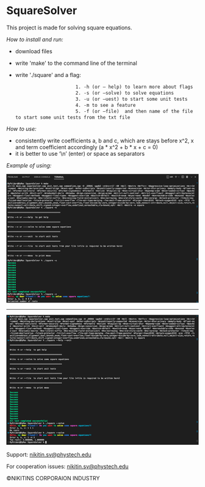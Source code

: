 # SquareSolver



This project is made for solving square equations.

_How to install and run:_

  - download files  
  - write 'make' to the command line of the terminal 
  - write './square' and a flag:
  
                              1. -h (or — help) to learn more about flags
                              2. -s (or —solve) to solve equations
                              3. -u (or —uest) to start some unit tests									 
                              4. -m to see a feature
                              5. -f (or —file)  and then name of the file to start some unit tests from the txt file
_How to use:_
  - consistently write coefficients a, b and c, which are stays before x^2, x and term coefficient accordingly (a * x^2 + b * x + c = 0)
  - it is better to use ‘\n’ (enter) or space as separators

_Example of using:_

![alt text](Example_of_using1.png)

---------------------------------------------------------

![alt text](Example_of_using2.png)
 
Support: nikitin.sv@phystech.edu

For cooperation issues: nikitin.sv@phystech.edu

©NIKITINS CORPORAION INDUSTRY
